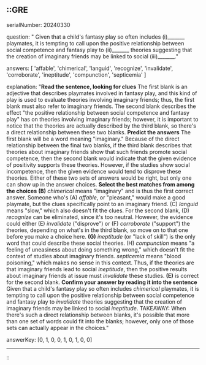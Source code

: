 ::GRE
---

serialNumber: 20240330

question: " Given that a child's fantasy play so often includes (i)_______ playmates, it is tempting to call upon the positive relationship between social competence and fantasy play to (ii)_______ theories suggesting that the creation of imaginary friends may be linked to social (iii)_______."

answers: [
  'affable',
  'chimerical',
  'languid',
  'recognize',
  'invalidate',
  'corroborate',
  'ineptitude',
  'compunction',
  'septicemia'
]

explanation: "<strong>Read the sentence, looking for clues</strong> The first blank is an adjective that describes playmates involved in fantasy play, and this kind of play is used to evaluate theories involving imaginary friends; thus, the first blank must also refer to imaginary friends. The second blank describes the effect \"the positive relationship between social competence and fantasy play\" has on theories involving imaginary friends; however, it is important to notice that the theories are actually described by the third blank, so there's a direct relationship between these two blanks. <strong>Predict the answers</strong> The first blank will be a word meaning \"imaginary.\" Because of the direct relationship between the final two blanks, if the third blank describes that theories about imaginary friends show that such friends promote social competence, then the second blank would indicate that the given evidence of positivity supports these theories. However, if the studies show social incompetence, then the given evidence would tend to disprove these theories. Either of these two sets of answers would be right, but only one can show up in the answer choices. <strong>Select the best matches from among the choices</strong> <strong>(B)</strong> <i>chimerical</i> means \"imaginary\" and is thus the first correct answer. Someone who's (A) <i>affable</i>, or \"pleasant,\" would make a good playmate, but the clues specifically point to an imaginary friend. (C) <i>languid</i> means \"slow,\" which also doesn't fit the clues. For the second blank, (D) <i>recognize</i> can be eliminated, since it's too neutral. However, the evidence could either (E) <i>invalidate</i> (\"disprove\") or (F) <i>corroborate </i>(\"support\") the theories, depending on what's in the third blank, so move on to that one before you make a choice here. <strong>(G)</strong> <i>ineptitude</i> (or \"lack of skill\") is the only word that could describe these social theories. (H) <i>compunction</i> means \"a feeling of uneasiness about doing something wrong,\" which doesn't fit the context of studies about imaginary friends. <i>septicemia</i> means \"blood poisoning,\" which makes no sense in this context. Thus, if the theories are that imaginary friends lead to social <i>ineptitude</i>, then the positive results about imaginary friends at issue must <i>invalidate</i> these studies. <strong>(E)</strong> is correct for the second blank.<i></i> <strong>Confirm your answer by reading it into the sentence</strong> Given that a child's fantasy play so often includes <i>chimerical</i> playmates, it is tempting to call upon the positive relationship between social competence and fantasy play to <i>invalidate </i>theories suggesting that the creation of imaginary friends may be linked to social <i>ineptitude</i>. TAKEAWAY: When there's such a direct relationship between blanks, it's possible that more than one set of words could fit into the blanks; however, only one of those sets can actually appear in the choices."

answerKey: [0, 1, 0, 0, 1, 0, 1, 0, 0]

---
::